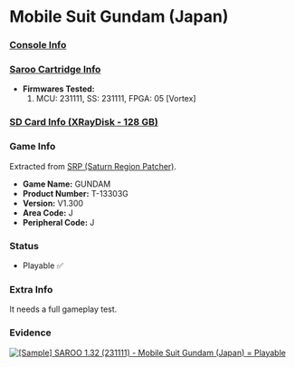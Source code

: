 # Mobile Suit Gundam (Japan)

### [Console Info](../../../../Info/Consoles/VA13/README.md)

### [Saroo Cartridge Info](../../../../Info/Cartridges/RetroGameParadiseStore/1.32F/README.md)

- <b>Firmwares Tested:</b>
  1. MCU: 231111, SS: 231111, FPGA: 05 [Vortex]

### [SD Card Info (XRayDisk - 128 GB)](../../../../Info/SdCards/XRayDisk/128GB/fat32/README.md)

### Game Info

Extracted from [SRP (Saturn Region Patcher)](https://segaxtreme.net/resources/saturn-region-patcher.81/download).

- <b>Game Name:</b> GUNDAM
- <b>Product Number:</b> T-13303G
- <b>Version:</b> V1.300
- <b>Area Code:</b> J
- <b>Peripheral Code:</b> J

### Status

- Playable :white_check_mark:

### Extra Info

It needs a full gameplay test.

### Evidence

[![[Sample] SAROO 1.32 (231111) - Mobile Suit Gundam (Japan) = Playable](https://img.youtube.com/vi/rHKvgVxV-J4/0.jpg)](https://www.youtube.com/watch?v=rHKvgVxV-J4)
